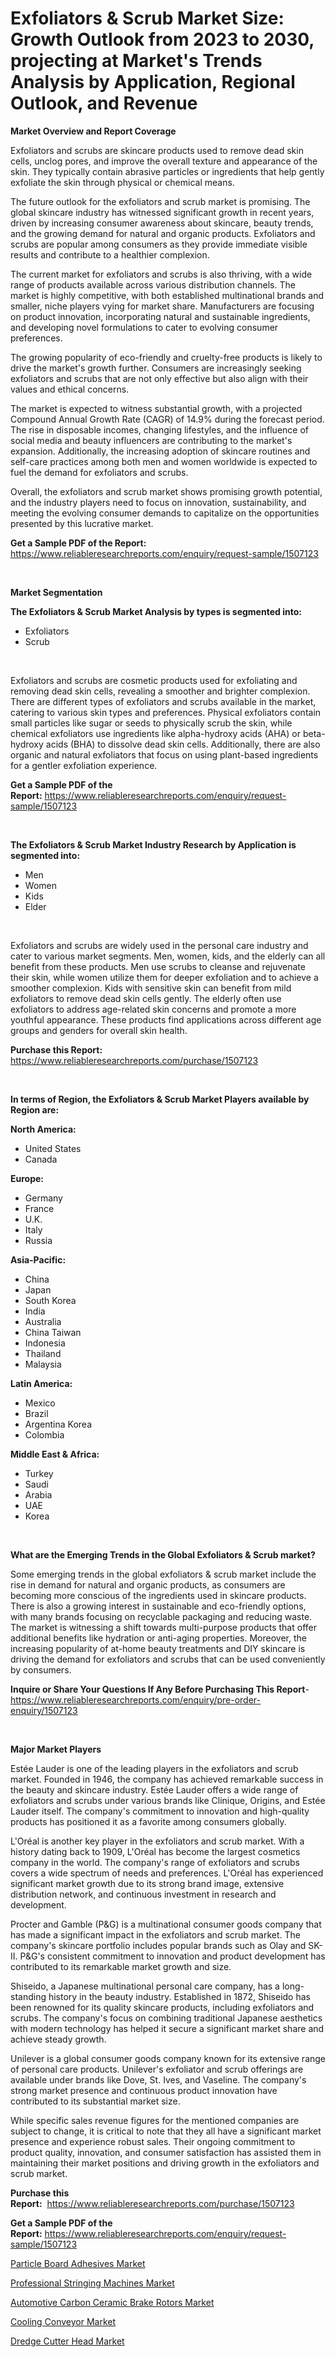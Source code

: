 <p><h1>Exfoliators & Scrub Market Size: Growth Outlook from 2023 to 2030, projecting at Market's Trends Analysis by Application, Regional Outlook, and Revenue</h1></p><p><strong>Market Overview and Report Coverage</strong></p>
<p><p>Exfoliators and scrubs are skincare products used to remove dead skin cells, unclog pores, and improve the overall texture and appearance of the skin. They typically contain abrasive particles or ingredients that help gently exfoliate the skin through physical or chemical means.</p><p>The future outlook for the exfoliators and scrub market is promising. The global skincare industry has witnessed significant growth in recent years, driven by increasing consumer awareness about skincare, beauty trends, and the growing demand for natural and organic products. Exfoliators and scrubs are popular among consumers as they provide immediate visible results and contribute to a healthier complexion.</p><p>The current market for exfoliators and scrubs is also thriving, with a wide range of products available across various distribution channels. The market is highly competitive, with both established multinational brands and smaller, niche players vying for market share. Manufacturers are focusing on product innovation, incorporating natural and sustainable ingredients, and developing novel formulations to cater to evolving consumer preferences.</p><p>The growing popularity of eco-friendly and cruelty-free products is likely to drive the market's growth further. Consumers are increasingly seeking exfoliators and scrubs that are not only effective but also align with their values and ethical concerns.</p><p>The market is expected to witness substantial growth, with a projected Compound Annual Growth Rate (CAGR) of 14.9% during the forecast period. The rise in disposable incomes, changing lifestyles, and the influence of social media and beauty influencers are contributing to the market's expansion. Additionally, the increasing adoption of skincare routines and self-care practices among both men and women worldwide is expected to fuel the demand for exfoliators and scrubs.</p><p>Overall, the exfoliators and scrub market shows promising growth potential, and the industry players need to focus on innovation, sustainability, and meeting the evolving consumer demands to capitalize on the opportunities presented by this lucrative market.</p></p>
<p><strong>Get a Sample PDF of the Report:</strong> <a href="https://www.reliableresearchreports.com/enquiry/request-sample/1507123">https://www.reliableresearchreports.com/enquiry/request-sample/1507123</a></p>
<p>&nbsp;</p>
<p><strong>Market Segmentation</strong></p>
<p><strong>The Exfoliators & Scrub Market Analysis by types is segmented into:</strong></p>
<p><ul><li>Exfoliators</li><li>Scrub</li></ul></p>
<p>&nbsp;</p>
<p><p>Exfoliators and scrubs are cosmetic products used for exfoliating and removing dead skin cells, revealing a smoother and brighter complexion. There are different types of exfoliators and scrubs available in the market, catering to various skin types and preferences. Physical exfoliators contain small particles like sugar or seeds to physically scrub the skin, while chemical exfoliators use ingredients like alpha-hydroxy acids (AHA) or beta-hydroxy acids (BHA) to dissolve dead skin cells. Additionally, there are also organic and natural exfoliators that focus on using plant-based ingredients for a gentler exfoliation experience.</p></p>
<p><strong>Get a Sample PDF of the Report:</strong>&nbsp;<a href="https://www.reliableresearchreports.com/enquiry/request-sample/1507123">https://www.reliableresearchreports.com/enquiry/request-sample/1507123</a></p>
<p>&nbsp;</p>
<p><strong>The Exfoliators & Scrub Market Industry Research by Application is segmented into:</strong></p>
<p><ul><li>Men</li><li>Women</li><li>Kids</li><li>Elder</li></ul></p>
<p>&nbsp;</p>
<p><p>Exfoliators and scrubs are widely used in the personal care industry and cater to various market segments. Men, women, kids, and the elderly can all benefit from these products. Men use scrubs to cleanse and rejuvenate their skin, while women utilize them for deeper exfoliation and to achieve a smoother complexion. Kids with sensitive skin can benefit from mild exfoliators to remove dead skin cells gently. The elderly often use exfoliators to address age-related skin concerns and promote a more youthful appearance. These products find applications across different age groups and genders for overall skin health.</p></p>
<p><strong>Purchase this Report:</strong>&nbsp; <a href="https://www.reliableresearchreports.com/purchase/1507123">https://www.reliableresearchreports.com/purchase/1507123</a></p>
<p>&nbsp;</p>
<p><strong>In terms of Region, the Exfoliators & Scrub Market Players available by Region are:</strong></p>
<p>
    <p> <strong> North America: </strong>
        <ul>
            <li>United States</li>
            <li>Canada</li>
        </ul>
        </p> 
    <p> <strong> Europe: </strong>
        <ul>
            <li>Germany</li>
            <li>France</li>
            <li>U.K.</li>
            <li>Italy</li>
            <li>Russia</li>
        </ul>
        </p> 
    <p> <strong> Asia-Pacific: </strong>
        <ul>
            <li>China</li>
            <li>Japan</li>
            <li>South Korea</li>
            <li>India</li>
            <li>Australia</li>
            <li>China Taiwan</li>
            <li>Indonesia</li>
            <li>Thailand</li>
            <li>Malaysia</li>
        </ul>
        </p> 
    <p> <strong> Latin America: </strong>
        <ul>
            <li>Mexico</li>
            <li>Brazil</li>
            <li>Argentina Korea</li>
            <li>Colombia</li>
        </ul>
        </p> 
    <p> <strong> Middle East & Africa: </strong>
        <ul>
            <li>Turkey</li>
            <li>Saudi</li>
            <li>Arabia</li>
            <li>UAE</li>
            <li>Korea</li>
        </ul>
    </p>
    </p>
<p>&nbsp;</p>
<p><strong>What are the Emerging Trends in the Global Exfoliators & Scrub market?</strong></p>
<p><p>Some emerging trends in the global exfoliators & scrub market include the rise in demand for natural and organic products, as consumers are becoming more conscious of the ingredients used in skincare products. There is also a growing interest in sustainable and eco-friendly options, with many brands focusing on recyclable packaging and reducing waste. The market is witnessing a shift towards multi-purpose products that offer additional benefits like hydration or anti-aging properties. Moreover, the increasing popularity of at-home beauty treatments and DIY skincare is driving the demand for exfoliators and scrubs that can be used conveniently by consumers.</p></p>
<p><strong>Inquire or Share Your Questions If Any Before Purchasing This Report</strong>- <a href="https://www.reliableresearchreports.com/enquiry/pre-order-enquiry/1507123">https://www.reliableresearchreports.com/enquiry/pre-order-enquiry/1507123</a></p>
<p>&nbsp;</p>
<p><strong>Major Market Players</strong></p>
<p><p>Estée Lauder is one of the leading players in the exfoliators and scrub market. Founded in 1946, the company has achieved remarkable success in the beauty and skincare industry. Estée Lauder offers a wide range of exfoliators and scrubs under various brands like Clinique, Origins, and Estée Lauder itself. The company's commitment to innovation and high-quality products has positioned it as a favorite among consumers globally.</p><p>L'Oréal is another key player in the exfoliators and scrub market. With a history dating back to 1909, L'Oréal has become the largest cosmetics company in the world. The company's range of exfoliators and scrubs covers a wide spectrum of needs and preferences. L'Oréal has experienced significant market growth due to its strong brand image, extensive distribution network, and continuous investment in research and development.</p><p>Procter and Gamble (P&G) is a multinational consumer goods company that has made a significant impact in the exfoliators and scrub market. The company's skincare portfolio includes popular brands such as Olay and SK-II. P&G's consistent commitment to innovation and product development has contributed to its remarkable market growth and size.</p><p>Shiseido, a Japanese multinational personal care company, has a long-standing history in the beauty industry. Established in 1872, Shiseido has been renowned for its quality skincare products, including exfoliators and scrubs. The company's focus on combining traditional Japanese aesthetics with modern technology has helped it secure a significant market share and achieve steady growth.</p><p>Unilever is a global consumer goods company known for its extensive range of personal care products. Unilever's exfoliator and scrub offerings are available under brands like Dove, St. Ives, and Vaseline. The company's strong market presence and continuous product innovation have contributed to its substantial market size.</p><p>While specific sales revenue figures for the mentioned companies are subject to change, it is critical to note that they all have a significant market presence and experience robust sales. Their ongoing commitment to product quality, innovation, and consumer satisfaction has assisted them in maintaining their market positions and driving growth in the exfoliators and scrub market.</p></p>
<p><strong>Purchase this Report:</strong>&nbsp;&nbsp;<a href="https://www.reliableresearchreports.com/purchase/1507123">https://www.reliableresearchreports.com/purchase/1507123</a></p>
<p></p>
<p><strong>Get a Sample PDF of the Report:</strong>&nbsp;<a href="https://www.reliableresearchreports.com/enquiry/request-sample/1507123">https://www.reliableresearchreports.com/enquiry/request-sample/1507123</a></p>
<p><p><a href="https://www.linkedin.com/pulse/particle-board-adhesives-market-size-forecast/">Particle Board Adhesives Market</a></p><p><a href="https://www.linkedin.com/pulse/professional-stringing-machines-market-size-forecast-2023/">Professional Stringing Machines Market</a></p><p><a href="https://www.linkedin.com/pulse/automotive-carbon-ceramic-brake-rotors-market-size-forecast/">Automotive Carbon Ceramic Brake Rotors Market</a></p><p><a href="https://medium.com/@alanwatkins6h/cooling-conveyor-market-size-growth-forecast-2023-2030-a93889cac76d">Cooling Conveyor Market</a></p><p><a href="https://medium.com/@walterstanley64/dredge-cutter-head-market-size-growth-forecast-2023-2030-f51c76203935">Dredge Cutter Head Market</a></p></p>